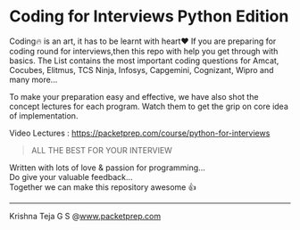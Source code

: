 Coding for Interviews Python Edition
=========

Coding:fire: is an art, it has to be learnt with heart:heart: 
If you are preparing for coding round for interviews,then this repo with help you get through with basics. The List contains the most important coding questions for Amcat, Cocubes, Elitmus, TCS Ninja, Infosys, Capgemini, Cognizant, Wipro and many more...<br>


To make your preparation easy and effective, we have also shot the concept lectures for each program. Watch them to get the grip on core idea of implementation.<br>

Video Lectures : https://packetprep.com/course/python-for-interviews<br>

> ALL THE BEST FOR YOUR INTERVIEW


Written with lots of love & passion for programming...<br>
Do give your valuable feedback... <br>
Together we can make this repository awesome :thumbsup:

---

Krishna Teja G S @www.packetprep.com 








